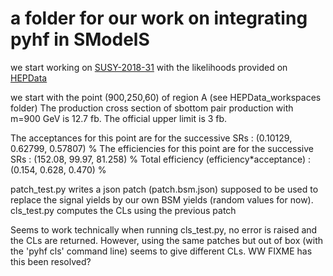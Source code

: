 # a folder for our work on integrating pyhf in SModelS

we start working on [SUSY-2018-31](https://atlas.web.cern.ch/Atlas/GROUPS/PHYSICS/PAPERS/SUSY-2018-31/) with the likelihoods provided on [HEPData](https://www.hepdata.net/record/ins1748602?version=1)

we start with the point (900,250,60) of region A (see HEPData_workspaces folder)
The production cross section of sbottom pair production with m=900 GeV is 12.7 fb. 
The official upper limit is 3 fb.

The acceptances for this point are for the successive SRs : (0.10129, 0.62799, 0.57807) %
The efficiencies for this point are for the successive SRs : (152.08, 99.97, 81.258) %
Total efficiency (efficiency\*acceptance) : (0.154, 0.628, 0.470) %

patch\_test.py writes a json patch (patch.bsm.json) supposed to be used to replace the signal yields by our own BSM yields (random values for now).
cls\_test.py computes the CLs using the previous patch

Seems to work technically when running cls\_test.py, no error is raised and the CLs are returned.
However, using the same patches but out of box (with the 'pyhf cls' command line) seems to give different CLs. WW FIXME has this been resolved?
